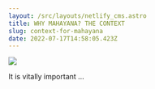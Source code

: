```yaml
---
layout: /src/layouts/netlify_cms.astro
title: WHY MAHAYANA? THE CONTEXT
slug: context-for-mahayana
date: 2022-07-17T14:58:05.423Z
---
```

![](/uploads/img-20220704-wa0001.jpeg)

It is vitally important ...